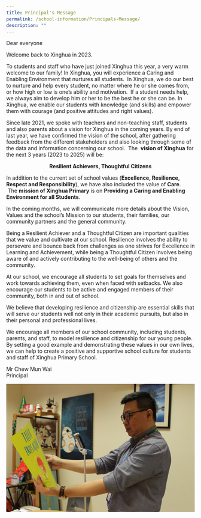 ```yaml
---
title: Principal's Message
permalink: /school-information/Principals-Message/
description: ""
---
```

Dear everyone

Welcome back to Xinghua in 2023. 

To students and staff who have just joined Xinghua this year, a very warm welcome to our family! In Xinghua, you will experience a Caring and Enabling Environment that nurtures all students.  In Xinghua, we do our best to nurture and help every student, no matter where he or she comes from, or how high or low is one’s ability and motivation.  If a student needs help, we always aim to develop him or her to be the best he or she can be. In Xinghua, we enable our students with knowledge (and skills) and empower them with courage (and positive attitudes and right values).

Since late 2021, we spoke with teachers and non-teaching staff, students and also parents about a vision for Xinghua in the coming years. By end of last year, we have confirmed the vision of the school, after gathering feedback from the different stakeholders and also looking through some of the data and information concerning our school.  The  <b>vision of Xinghua</b> for the next 3 years (2023 to 2025) will be:

<center> <b>Resilient Achievers, Thoughtful Citizens</b> </center>

In addition to the current set of school values (<b>Excellence, Resilience, Respect and Responsibility</b>), we have also included the value of <b>Care</b>.  The <b>mission of Xinghua Primary</b> is on <b>Providing a Caring and Enabling Environment for all Students</b>. 

In the coming months, we will communicate more details about the Vision, Values and the school’s Mission to our students, their families, our community partners and the general community.

Being a Resilient Achiever and a Thoughtful Citizen are important qualities that we value and cultivate at our school. Resilience involves the ability to persevere and bounce back from challenges as one strives for Excellence in Learning and Achievement, while being a Thoughtful Citizen involves being aware of and actively contributing to the well-being of others and the community.

At our school, we encourage all students to set goals for themselves and work towards achieving them, even when faced with setbacks. We also encourage our students to be active and engaged members of their community, both in and out of school.

We believe that developing resilience and citizenship are essential skills that will serve our students well not only in their academic pursuits, but also in their personal and professional lives.

We encourage all members of our school community, including students, parents, and staff, to model resilience and citizenship for our young people. By setting a good example and demonstrating these values in our own lives, we can help to create a positive and supportive school culture for students and staff of Xinghua Primary School.

Mr Chew Mun Wai<br>
Principal

![Principal's Photo](/images/IMG_3541v1.jpg)